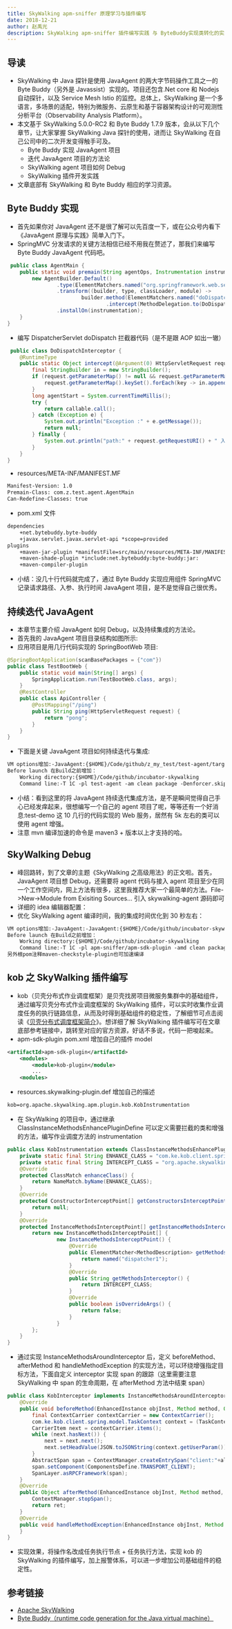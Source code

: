 ```yaml
---
title: SkyWalking apm-sniffer 原理学习与插件编写
date: 2018-12-21
author: 赵禹光
description: SkyWalking apm-sniffer 插件编写实践 与 ByteBuddy实现类转化的实践。
---
```


## 导读

- SkyWalking 中 Java 探针是使用 JavaAgent 的两大字节码操作工具之一的 Byte Buddy（另外是 Javassist）实现的。项目还包含.Net core 和 Nodejs 自动探针，以及 Service Mesh Istio 的监控。总体上，SkyWalking 是一个多语言，多场景的适配，特别为微服务、云原生和基于容器架构设计的可观测性分析平台（Observability Analysis Platform）。
- 本文基于 SkyWalking 5.0.0-RC2 和 Byte Buddy 1.7.9 版本，会从以下几个章节，让大家掌握 SkyWalking Java 探针的使用，进而让 SkyWalking 在自己公司中的二次开发变得触手可及。
  - Byte Buddy 实现 JavaAgent 项目
  - 迭代 JavaAgent 项目的方法论
  - SkyWalking agent 项目如何 Debug
  - SkyWalking 插件开发实践
- 文章底部有 SkyWalking 和 Byte Buddy 相应的学习资源。

## Byte Buddy 实现

- 首先如果你对 JavaAgent 还不是很了解可以先百度一下，或在公众号内看下《JavaAgent 原理与实践》简单入门下。
- SpringMVC 分发请求的关键方法相信已经不用我在赘述了，那我们来编写 Byte Buddy JavaAgent 代码吧。

```Java
 public class AgentMain {
    public static void premain(String agentOps, Instrumentation instrumentation) {
        new AgentBuilder.Default()
                .type(ElementMatchers.named("org.springframework.web.servlet.DispatcherServlet"))
                .transform((builder, type, classLoader, module) ->
                        builder.method(ElementMatchers.named("doDispatch"))
                                .intercept(MethodDelegation.to(DoDispatchInterceptor.class)))
                .installOn(instrumentation);
    }
}
```

- 编写 DispatcherServlet doDispatch 拦截器代码（是不是跟 AOP 如出一辙）

```Java
 public class DoDispatchInterceptor {
    @RuntimeType
    public static Object intercept(@Argument(0) HttpServletRequest request, @SuperCall Callable<?> callable) {
        final StringBuilder in = new StringBuilder();
        if (request.getParameterMap() != null && request.getParameterMap().size() > 0) {
            request.getParameterMap().keySet().forEach(key -> in.append("key=" + key + "_value=" + request.getParameter(key) + ","));
        }
        long agentStart = System.currentTimeMillis();
        try {
            return callable.call();
        } catch (Exception e) {
            System.out.println("Exception :" + e.getMessage());
            return null;
        } finally {
            System.out.println("path:" + request.getRequestURI() + " 入参:" + in + " 耗时:" + (System.currentTimeMillis() - agentStart));
        }
    }
}
```

- resources/META-INF/MANIFEST.MF

```xml
Manifest-Version: 1.0
Premain-Class: com.z.test.agent.AgentMain
Can-Redefine-Classes: true
```

- pom.xml 文件

```xml
dependencies
    +net.bytebuddy.byte-buddy 
    +javax.servlet.javax.servlet-api *scope=provided
plugins
    +maven-jar-plugin *manifestFile=src/main/resources/META-INF/MANIFEST.MF
    +maven-shade-plugin *include:net.bytebuddy:byte-buddy:jar:
    +maven-compiler-plugin
```

- 小结：没几十行代码就完成了，通过 Byte Buddy 实现应用组件 SpringMVC 记录请求路径、入参、执行时间 JavaAgent 项目，是不是觉得自己很优秀。

## 持续迭代 JavaAgent

- 本章节主要介绍 JavaAgent 如何 Debug，以及持续集成的方法论。
- 首先我的 JavaAgent 项目目录结构如图所示:
- 应用项目是用几行代码实现的 SpringBootWeb 项目:

```Java
@SpringBootApplication(scanBasePackages = {"com"})
public class TestBootWeb {
    public static void main(String[] args) {
        SpringApplication.run(TestBootWeb.class, args);
    }
    @RestController
    public class ApiController {
        @PostMapping("/ping")
        public String ping(HttpServletRequest request) {
            return "pong";
        }
    }
}
```

- 下面是关键 JavaAgent 项目如何持续迭代与集成:

```xml
VM options增加:-JavaAgent:{$HOME}/Code/github/z_my_test/test-agent/target/test-agent-1.0-SNAPSHOT.jar=args
Before launch 在Build之前增加：
    Working directory:{$HOME}/Code/github/incubator-skywalking
    Command line:-T 1C -pl test-agent -am clean package -Denforcer.skip=true -Dmaven.test.skip=true -Dmaven.compile.fork=true
```

- 小结：看到这里的将 JavaAgent 持续迭代集成方法，是不是瞬间觉得自己手心已经发痒起来，很想编写一个自己的 agent 项目了呢，等等还有一个好消息:test-demo 这 10 几行的代码实现的 Web 服务，居然有 5k 左右的类可以使用 agent 增强。
- 注意 mvn 编译加速的命令是 maven3 + 版本以上才支持的哈。

## SkyWalking Debug

- 峰回路转，到了文章的主题《SkyWalking 之高级用法》的正文啦。首先，JavaAgent 项目想 Debug，还需要将 agent 代码与接入 agent 项目至少在同一个工作空间内，网上方法有很多，这里我推荐大家一个最简单的方法。File->New->Module from Exisiting Sources… 引入 skywalking-agent 源码即可
- 详细的 idea 编辑器配置：
- 优化 SkyWalking agent 编译时间，我的集成时间优化到 30 秒左右：

```xml
VM options增加:-JavaAgent:-JavaAgent:{$HOME}/Code/github/incubator-skywalking/skywalking-agent/skywalking-agent.jar：不要用dist里面的skywalking-agent.jar，具体原因大家可以看看源码：apm-sniffer/apm-agent/pom.xml中的maven插件的使用。
Before launch 在Build之前增加：
    Working directory:{$HOME}/Code/github/incubator-skywalking
    Command line:-T 1C -pl apm-sniffer/apm-sdk-plugin -amd clean package -Denforcer.skip=true -Dmaven.test.skip=true -Dmaven.compile.fork=true： 这里我针对插件包，因为紧接着下文要开发插件
另外根pom注释maven-checkstyle-plugin也可加速编译
```

## kob 之 SkyWalking 插件编写

- kob（贝壳分布式作业调度框架）是贝壳找房项目微服务集群中的基础组件，通过编写贝壳分布式作业调度框架的 SkyWalking 插件，可以实时收集作业调度任务的执行链路信息，从而及时得到基础组件的稳定性，了解细节可点击阅读《[贝壳分布式调度框架简介](https://mp.weixin.qq.com/s/3hXyFCgclsuoznNQ2ulC4g)》。想详细了解 SkyWalking 插件编写可在文章底部参考链接中，跳转至对应的官方资源，好话不多说，代码一把唆起来。
- apm-sdk-plugin pom.xml 增加自己的插件 model

```xml
<artifactId>apm-sdk-plugin</artifactId>
    <modules>
        <module>kob-plugin</module>
        ...
    <modules>
```

- resources.skywalking-plugin.def 增加自己的描述

```xml
kob=org.apache.skywalking.apm.plugin.kob.KobInstrumentation
```

- 在 SkyWalking 的项目中，通过继承 ClassInstanceMethodsEnhancePluginDefine 可以定义需要拦截的类和增强的方法，编写作业调度方法的 instrumentation

```Java
public class KobInstrumentation extends ClassInstanceMethodsEnhancePluginDefine {
    private static final String ENHANCE_CLASS = "com.ke.kob.client.spring.core.TaskDispatcher";
    private static final String INTERCEPT_CLASS = "org.apache.skywalking.apm.plugin.kob.KobInterceptor";
    @Override
    protected ClassMatch enhanceClass() {
        return NameMatch.byName(ENHANCE_CLASS);
    }
    @Override
    protected ConstructorInterceptPoint[] getConstructorsInterceptPoints() {
        return null;
    }
    @Override
    protected InstanceMethodsInterceptPoint[] getInstanceMethodsInterceptPoints() {
        return new InstanceMethodsInterceptPoint[] {
                new InstanceMethodsInterceptPoint() {
                    @Override
                    public ElementMatcher<MethodDescription> getMethodsMatcher() {
                        return named("dispatcher1");
                    }
                    @Override
                    public String getMethodsInterceptor() {
                        return INTERCEPT_CLASS;
                    }
                    @Override
                    public boolean isOverrideArgs() {
                        return false;
                    }
                }
        };
    }
}
```

- 通过实现 InstanceMethodsAroundInterceptor 后，定义 beforeMethod、afterMethod 和 handleMethodException 的实现方法，可以环绕增强指定目标方法，下面自定义 interceptor 实现 span 的跟踪（这里需要注意 SkyWalking 中 span 的生命周期，在 afterMethod 方法中结束 span）

```Java
public class KobInterceptor implements InstanceMethodsAroundInterceptor {
    @Override
    public void beforeMethod(EnhancedInstance objInst, Method method, Object[] allArguments,  Class<?>[] argumentsTypes, MethodInterceptResult result) throws Throwable {
        final ContextCarrier contextCarrier = new ContextCarrier();
        com.ke.kob.client.spring.model.TaskContext context = (TaskContext) allArguments[0];
        CarrierItem next = contextCarrier.items();
        while (next.hasNext()) {
            next = next.next();
            next.setHeadValue(JSON.toJSONString(context.getUserParam()));
        }
        AbstractSpan span = ContextManager.createEntrySpan("client:"+allArguments[1]+",task:"+context.getTaskKey(), contextCarrier);
        span.setComponent(ComponentsDefine.TRANSPORT_CLIENT);
        SpanLayer.asRPCFramework(span);
    }
    @Override
    public Object afterMethod(EnhancedInstance objInst, Method method, Object[] allArguments, Class<?>[] argumentsTypes, Object ret) throws Throwable {
        ContextManager.stopSpan();
        return ret;
    }
    @Override
    public void handleMethodException(EnhancedInstance objInst, Method method, Object[] allArguments, Class<?>[] argumentsTypes, Throwable t) {
    }
}
```

- 实现效果，将操作名改成任务执行节点 + 任务执行方法，实现 kob 的 SkyWalking 的插件编写，加上报警体系，可以进一步增加公司基础组件的稳定性。

## 参考链接

- [Apache SkyWalking](https://github.com/apache/skywalking)
- [Byte Buddy（runtime code generation for the Java virtual machine）](https://github.com/raphw/byte-buddy)